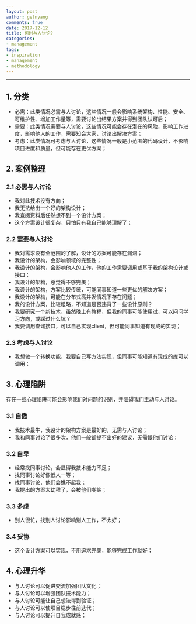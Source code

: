 ```yaml
---
layout: post
author: gelnyang
comments: true
date: 2017-12-12
title: 何时与人讨论?
categories:
- management
tags:
- inspiration
- management
- methodology
---
```

---

## 1. 分类

- 必需：此类情况必需与人讨论，这些情况一般会影响系统架构、性能、安全、可维护性、增加工作量等，需要讨论出结果方案并得到团队认可后；
- 需要：此类情况需要与人讨论，这些情况可能会存在潜在的风险，影响工作进度，影响他人的工作，需要知会大家，讨论出解决方案；
- 考虑：此类情况可考虑与人讨论，这些情况一般是小范围的代码设计，不影响项目进度和质量，但可能存在更优方案；



## 2. 案例整理


### 2.1 必需与人讨论

- 我对此技术没有方向；
- 我无法给出一个好的架构设计；
- 我查阅资料后任然想不到一个设计方案；
- 这个方案设计很复杂，只怕只有我自己能够理解了；


### 2.2 需要与人讨论

- 我对需求没有全范围的了解，设计的方案可能存在漏洞；
- 我设计的架构，会影响领域的完整性；
- 我设计的架构，会影响他人的工作，他的工作需要调用或基于我的架构设计或接口；
- 我设计的架构，总觉得不够完美；
- 我设计的架构，方案比较传统，可能同事知道一些更优的解决方案；
- 我设计的架构，可能在分布式高并发情况下存在问题；
- 我的设计方案，比较粗略，不知道是否违背了一些设计原则？
- 我要研究一个新技术，虽然晚上有教程，但我的同事可能使用过，可以问问学习方向，或踩过什么坑？
- 我要调用查询接口，可以自己实现client，但可能同事知道有现成的实现；

### 2.3 考虑与人讨论

- 我想做一个转换功能，我要自己写方法实现，但同事可能知道有现成的库可以调用；



## 3. 心理陷阱

存在一些心理陷阱可能会影响我们对问题的识别，并阻碍我们主动与人讨论。

### 3.1 自傲

- 我技术最牛，我设计的架构方案是最好的，无需与人讨论；
- 我和同事讨论了很多次，他们一般都提不出好的建议，无需跟他们讨论；

### 3.2 自卑

- 经常找同事讨论，会显得我技术能力不足；
- 找同事讨论好像低人一等；
- 找同事讨论，他们会瞧不起我；
- 我提出的方案太幼稚了，会被他们嘲笑；

### 3.3 多虑

- 别人很忙，找别人讨论影响别人工作，不太好；

### 3.4 妥协

- 这个设计方案可以实现，不用追求完美，能够完成工作就好；



## 4. 心理升华

- 与人讨论可以促进交流加强团队文化；
- 与人讨论可以增强团队技术能力；
- 与人讨论可能让自己想法得到验证；
- 与人讨论可以使项目稳步往前迭代；
- 与人讨论可以提升自我成就感；




